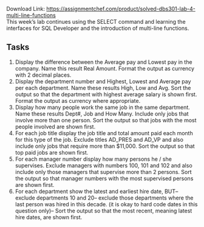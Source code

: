 Download Link: https://assignmentchef.com/product/solved-dbs301-lab-4-multi-line-functions
<br>
This week’s lab continues using the SELECT command and learning the interfaces for SQL Developer and the introduction of multi-line functions.

<h2>Tasks</h2>

<ol>

 <li>Display the difference between the Average pay and Lowest pay in the company. Name this result Real Amount.  Format the output as currency with 2 decimal places.</li>

 <li>Display the department number and Highest, Lowest and Average pay per each department. Name these results High, Low and Avg. Sort the output so that the department with highest average salary is shown first.  Format the output as currency where appropriate.</li>

 <li>Display how many people work the same job in the same department. Name these results Dept#, Job and How Many. Include only jobs that involve more than one person. Sort the output so that jobs with the most people involved are shown first.</li>

 <li>For each job title display the job title and total amount paid each month for this type of the job. Exclude titles AD_PRES and AD_VP and also include only jobs that require more than $11,000. Sort the output so that top paid jobs are shown first.</li>

 <li>For each manager number display how many persons he / she supervises. Exclude managers with numbers 100, 101 and 102 and also include only those managers that supervise more than 2 persons. Sort the output so that manager numbers with the most supervised persons are shown first.</li>

 <li>For each department show the latest and earliest hire date, BUT– exclude departments 10 and 20– exclude those departments where the last person was hired in this decade. (it is okay to hard code dates in this question only)– Sort the output so that the most recent, meaning latest hire dates, are shown first.</li>

</ol>